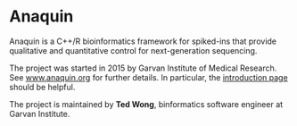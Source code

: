 Anaquin
=======

Anaquin is a C++/R bioinformatics framework for spiked-ins that provide qualitative and quantitative control for next-generation sequencing. 

The project was started in 2015 by Garvan Institute of Medical Research. See <a href='http://www.anaquin.org'>www.anaquin.org</a> for further details. In particular, the <a href='http://www.anaquin.org/about/introduction/'>introduction page</a> should be helpful.

The project is maintained by <b>Ted Wong</b>, binformatics software engineer at Garvan Institute.
